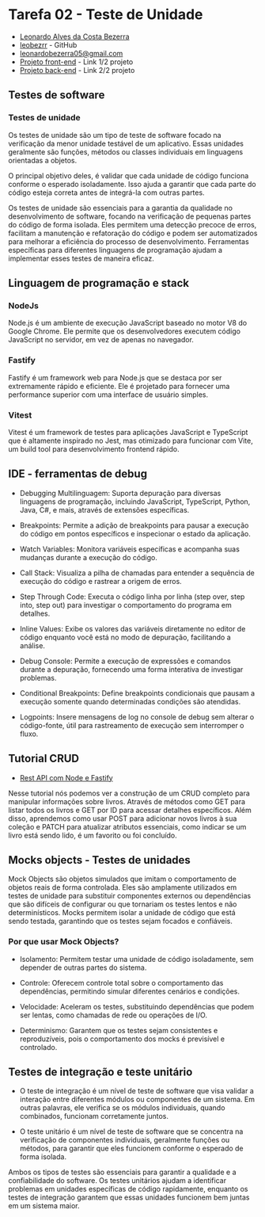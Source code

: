 # Tarefa 02 - Teste de Unidade

* [Leonardo Alves da Costa Bezerra](https://www.instagram.com/leobezrr_/)
* [leobezrr](https://github.com/leonardobezrr) - GitHub
* leonardobezerra05@gmail.com
* [Projeto front-end](https://github.com/leonardobezrr/sig-estoque-front-end) - Link 1/2 projeto
* [Projeto back-end](https://github.com/leonardobezrr/sig-estoque-back-end) - Link 2/2 projeto

## Testes de software

### Testes de unidade
Os testes de unidade são um tipo de teste de software focado na verificação da menor unidade testável de um aplicativo. Essas unidades geralmente são funções, métodos ou classes individuais em linguagens orientadas a objetos.

O principal objetivo deles, é validar que cada unidade de código funciona conforme o esperado isoladamente. Isso ajuda a garantir que cada parte do código esteja correta antes de integrá-la com outras partes.

Os testes de unidade são essenciais para a garantia da qualidade no desenvolvimento de software, focando na verificação de pequenas partes do código de forma isolada. Eles permitem uma detecção precoce de erros, facilitam a manutenção e refatoração do código e podem ser automatizados para melhorar a eficiência do processo de desenvolvimento. Ferramentas específicas para diferentes linguagens de programação ajudam a implementar esses testes de maneira eficaz.

## Linguagem de programação e stack 
### NodeJs
Node.js é um ambiente de execução JavaScript baseado no motor V8 do Google Chrome. Ele permite que os desenvolvedores executem código JavaScript no servidor, em vez de apenas no navegador.

### Fastify
Fastify é um framework web para Node.js que se destaca por ser extremamente rápido e eficiente. Ele é projetado para fornecer uma performance superior com uma interface de usuário simples.

### Vitest
Vitest é um framework de testes para aplicações JavaScript e TypeScript que é altamente inspirado no Jest, mas otimizado para funcionar com Vite, um build tool para desenvolvimento frontend rápido.


## IDE - ferramentas de debug 
* Debugging Multilinguagem: Suporta depuração para diversas linguagens de programação, incluindo JavaScript, TypeScript, Python, Java, C#, e mais, através de extensões específicas.

* Breakpoints: Permite a adição de breakpoints para pausar a execução do código em pontos específicos e inspecionar o estado da aplicação.

* Watch Variables: Monitora variáveis específicas e acompanha suas mudanças durante a execução do código.

* Call Stack: Visualiza a pilha de chamadas para entender a sequência de execução do código e rastrear a origem de erros.

* Step Through Code: Executa o código linha por linha (step over, step into, step out) para investigar o comportamento do programa em detalhes.

* Inline Values: Exibe os valores das variáveis diretamente no editor de código enquanto você está no modo de depuração, facilitando a análise.

* Debug Console: Permite a execução de expressões e comandos durante a depuração, fornecendo uma forma interativa de investigar problemas.

* Conditional Breakpoints: Define breakpoints condicionais que pausam a execução somente quando determinadas condições são atendidas.

* Logpoints: Insere mensagens de log no console de debug sem alterar o código-fonte, útil para rastreamento de execução sem interromper o fluxo.

## Tutorial CRUD

* [Rest API com Node e Fastify](https://www.youtube.com/watch?v=E6mZSJFozvM&ab_channel=WilliamFaria%7CDev)

Nesse tutorial nós podemos ver a construção de um CRUD completo para manipular informações sobre livros. Através de métodos como GET para listar todos os livros e GET por ID para acessar detalhes específicos. Além disso, aprendemos como usar POST para adicionar novos livros à sua coleção e PATCH para atualizar atributos essenciais, como indicar se um livro está sendo lido, é um favorito ou foi concluído.

## Mocks objects - Testes de unidades
Mock Objects são objetos simulados que imitam o comportamento de objetos reais de forma controlada. Eles são amplamente utilizados em testes de unidade para substituir componentes externos ou dependências que são difíceis de configurar ou que tornariam os testes lentos e não determinísticos. Mocks permitem isolar a unidade de código que está sendo testada, garantindo que os testes sejam focados e confiáveis.

### Por que usar Mock Objects?
* Isolamento: Permitem testar uma unidade de código isoladamente, sem depender de outras partes do sistema.

* Controle: Oferecem controle total sobre o comportamento das dependências, permitindo simular diferentes cenários e condições.

* Velocidade: Aceleram os testes, substituindo dependências que podem ser lentas, como chamadas de rede ou operações de I/O.

* Determinismo: Garantem que os testes sejam consistentes e reproduzíveis, pois o comportamento dos mocks é previsível e controlado.

## Testes de integração e teste unitário

* O teste de integração é um nível de teste de software que visa validar a interação entre diferentes módulos ou componentes de um sistema. Em outras palavras, ele verifica se os módulos individuais, quando combinados, funcionam corretamente juntos.

* O teste unitário é um nível de teste de software que se concentra na verificação de componentes individuais, geralmente funções ou métodos, para garantir que eles funcionem conforme o esperado de forma isolada.

Ambos os tipos de testes são essenciais para garantir a qualidade e a confiabilidade do software. Os testes unitários ajudam a identificar problemas em unidades específicas de código rapidamente, enquanto os testes de integração garantem que essas unidades funcionem bem juntas em um sistema maior.